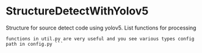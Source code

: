 # StructureDetectWithYolov5
Structure for source detect code using yolov5. List functions for processing
``` You can use function in my repo for apply any object detection project to flexible code and smoothy. 
functions in util.py are very useful and you see various types config path in config.py ```

